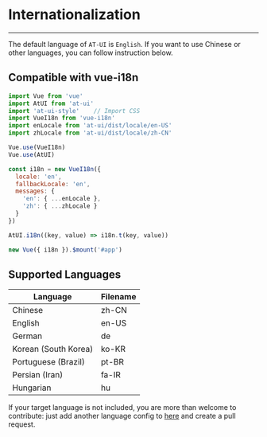 # Internationalization

----

The default language of `AT-UI` is `English`. If you want to use Chinese or other languages, you can follow instruction below.

## Compatible with vue-i18n

```js
import Vue from 'vue'
import AtUI from 'at-ui'
import 'at-ui-style'    // Import CSS
import VueI18n from 'vue-i18n'
import enLocale from 'at-ui/dist/locale/en-US'
import zhLocale from 'at-ui/dist/locale/zh-CN'

Vue.use(VueI18n)
Vue.use(AtUI)

const i18n = new VueI18n({
  locale: 'en',
  fallbackLocale: 'en',
  messages: {
    'en': { ...enLocale },
    'zh': { ...zhLocale }
  }
})

AtUI.i18n((key, value) => i18n.t(key, value))

new Vue({ i18n }).$mount('#app')
```

## Supported Languages

| Language | Filename |
|--- |--- |
| Chinese | zh-CN |
| English | en-US |
| German | de |
| Korean (South Korea) | ko-KR |
| Portuguese (Brazil) | pt-BR |
| Persian (Iran) | fa-IR |
| Hungarian | hu |

If your target language is not included, you are more than welcome to contribute: just add another language config to [here](https://github.com/AT-UI/at-ui/blob/master/src/locale/lang/) and create a pull request.
